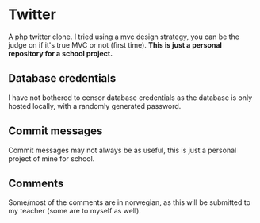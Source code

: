 # Twitter

A php twitter clone. I tried using a mvc design strategy, 
you can be the judge on if it's true MVC or not (first time).
**This is just a personal repository for a school project.**

## Database credentials

I have not bothered to censor database credentials as the 
database is only hosted locally, with a randomly generated password.

## Commit messages

Commit messages may not always be as useful, this is just a personal
project of mine for school.

## Comments

Some/most of the comments are in norwegian, as this will be 
submitted to my teacher (some are to myself as well).

